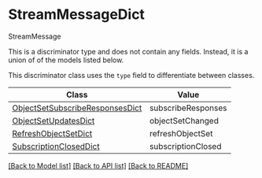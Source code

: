# StreamMessageDict

StreamMessage

This is a discriminator type and does not contain any fields. Instead, it is a union
of of the models listed below.

This discriminator class uses the `type` field to differentiate between classes.

| Class | Value
| ------------ | -------------
[ObjectSetSubscribeResponsesDict](ObjectSetSubscribeResponsesDict.md) | subscribeResponses
[ObjectSetUpdatesDict](ObjectSetUpdatesDict.md) | objectSetChanged
[RefreshObjectSetDict](RefreshObjectSetDict.md) | refreshObjectSet
[SubscriptionClosedDict](SubscriptionClosedDict.md) | subscriptionClosed


[[Back to Model list]](../../README.md#models-v1-link) [[Back to API list]](../../README.md#documentation-for-api-endpoints) [[Back to README]](../../README.md)
